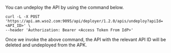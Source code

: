 You can undeploy the API by using the command below.

```
curl -L -X POST 'https://api.am.wso2.com:9095/api/deployer/1.2.0/apis/undeploy?apiId=<API_ID>' \
--header 'Authorization: Bearer <Access Token From IdP>'
```

Once we invoke the above command, the API with the relevant API ID will be deleted and undeployed from the APK.
